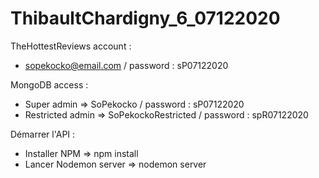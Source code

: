 # ThibaultChardigny_6_07122020

TheHottestReviews account :

- sopekocko@email.com / password : sP07122020

MongoDB access :

- Super admin => SoPekocko / password : sP07122020
- Restricted admin => SoPekockoRestricted / password : spR07122020

Démarrer l'API :

- Installer NPM => npm install
- Lancer Nodemon server => nodemon server
